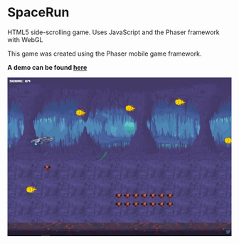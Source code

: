 # SpaceRun
HTML5 side-scrolling game. Uses JavaScript and the Phaser framework with WebGL

This game was created using the Phaser mobile game framework. 

**A demo can be found [here](http://gchat.co/phaser)**

![alt tag](https://raw.githubusercontent.com/caymanroe/SpaceRun/master/assets/images/screenshot.jpg)
